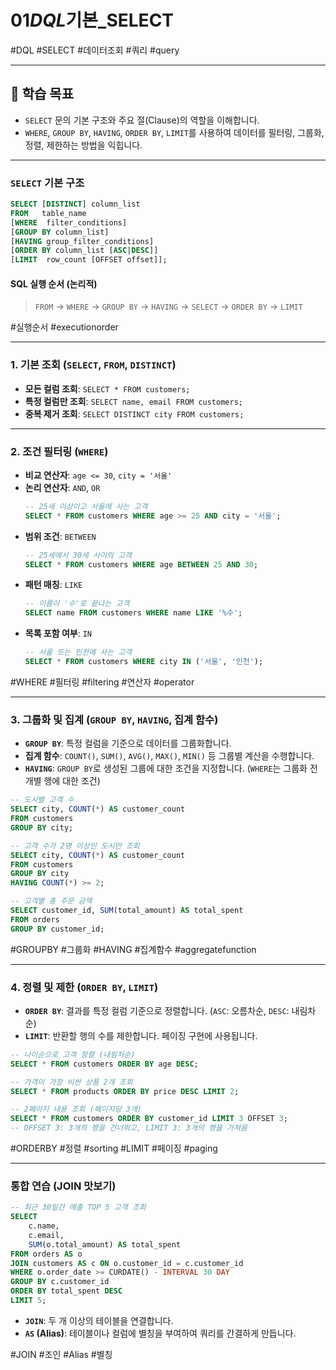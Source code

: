 # 01*DQL*기본\_SELECT

#DQL #SELECT #데이터조회 #쿼리 #query

---

## 🎯 학습 목표

- `SELECT` 문의 기본 구조와 주요 절(Clause)의 역할을 이해합니다.
- `WHERE`, `GROUP BY`, `HAVING`, `ORDER BY`, `LIMIT`를 사용하여 데이터를 필터링, 그룹화, 정렬, 제한하는 방법을 익힙니다.

---

### `SELECT` 기본 구조

```sql
SELECT [DISTINCT] column_list
FROM   table_name
[WHERE  filter_conditions]
[GROUP BY column_list]
[HAVING group_filter_conditions]
[ORDER BY column_list [ASC|DESC]]
[LIMIT  row_count [OFFSET offset]];
```

#### SQL 실행 순서 (논리적)

> `FROM` → `WHERE` → `GROUP BY` → `HAVING` → `SELECT` → `ORDER BY` → `LIMIT`

#실행순서 #executionorder

---

### 1. 기본 조회 (`SELECT`, `FROM`, `DISTINCT`)

- **모든 컬럼 조회**: `SELECT * FROM customers;`
- **특정 컬럼만 조회**: `SELECT name, email FROM customers;`
- **중복 제거 조회**: `SELECT DISTINCT city FROM customers;`

---

### 2. 조건 필터링 (`WHERE`)

- **비교 연산자**: `age <= 30`, `city = '서울'`
- **논리 연산자**: `AND`, `OR`
  ```sql
  -- 25세 이상이고 서울에 사는 고객
  SELECT * FROM customers WHERE age >= 25 AND city = '서울';
  ```
- **범위 조건**: `BETWEEN`
  ```sql
  -- 25세에서 30세 사이의 고객
  SELECT * FROM customers WHERE age BETWEEN 25 AND 30;
  ```
- **패턴 매칭**: `LIKE`
  ```sql
  -- 이름이 '수'로 끝나는 고객
  SELECT name FROM customers WHERE name LIKE '%수';
  ```
- **목록 포함 여부**: `IN`
  ```sql
  -- 서울 또는 인천에 사는 고객
  SELECT * FROM customers WHERE city IN ('서울', '인천');
  ```

#WHERE #필터링 #filtering #연산자 #operator

---

### 3. 그룹화 및 집계 (`GROUP BY`, `HAVING`, 집계 함수)

- **`GROUP BY`**: 특정 컬럼을 기준으로 데이터를 그룹화합니다.
- **집계 함수**: `COUNT()`, `SUM()`, `AVG()`, `MAX()`, `MIN()` 등 그룹별 계산을 수행합니다.
- **`HAVING`**: `GROUP BY`로 생성된 그룹에 대한 조건을 지정합니다. (`WHERE`는 그룹화 전 개별 행에 대한 조건)

```sql
-- 도시별 고객 수
SELECT city, COUNT(*) AS customer_count
FROM customers
GROUP BY city;

-- 고객 수가 2명 이상인 도시만 조회
SELECT city, COUNT(*) AS customer_count
FROM customers
GROUP BY city
HAVING COUNT(*) >= 2;

-- 고객별 총 주문 금액
SELECT customer_id, SUM(total_amount) AS total_spent
FROM orders
GROUP BY customer_id;
```

#GROUPBY #그룹화 #HAVING #집계함수 #aggregatefunction

---

### 4. 정렬 및 제한 (`ORDER BY`, `LIMIT`)

- **`ORDER BY`**: 결과를 특정 컬럼 기준으로 정렬합니다. (`ASC`: 오름차순, `DESC`: 내림차순)
- **`LIMIT`**: 반환할 행의 수를 제한합니다. 페이징 구현에 사용됩니다.

```sql
-- 나이순으로 고객 정렬 (내림차순)
SELECT * FROM customers ORDER BY age DESC;

-- 가격이 가장 비싼 상품 2개 조회
SELECT * FROM products ORDER BY price DESC LIMIT 2;

-- 2페이지 내용 조회 (페이지당 3개)
SELECT * FROM customers ORDER BY customer_id LIMIT 3 OFFSET 3;
-- OFFSET 3: 3개의 행을 건너뛰고, LIMIT 3: 3개의 행을 가져옴
```

#ORDERBY #정렬 #sorting #LIMIT #페이징 #paging

---

### 통합 연습 (JOIN 맛보기)

```sql
-- 최근 30일간 매출 TOP 5 고객 조회
SELECT
    c.name,
    c.email,
    SUM(o.total_amount) AS total_spent
FROM orders AS o
JOIN customers AS c ON o.customer_id = c.customer_id
WHERE o.order_date >= CURDATE() - INTERVAL 30 DAY
GROUP BY c.customer_id
ORDER BY total_spent DESC
LIMIT 5;
```

- **`JOIN`**: 두 개 이상의 테이블을 연결합니다.
- **`AS` (Alias)**: 테이블이나 컬럼에 별칭을 부여하여 쿼리를 간결하게 만듭니다.

#JOIN #조인 #Alias #별칭
